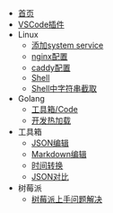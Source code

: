 * [首页](/)
* [VSCode插件](/golang/vscode-plugin.md)
* Linux
  - [添加system service](/linux/systemctl.md)
  - [nginx配置](/linux/nginx.md)
  - [caddy配置](/linux/caddy.md)
  - [Shell](/linux/shell.md)
  - [Shell中字符串截取](/linux/string-sub.md)
* Golang
  - [工具箱/Code](/golang/toolbox.md)
  - [开发热加载](/golang/hot-reload.md)
* 工具箱
  - <a href="/page/json.html" target="_blank">JSON编辑</a>
  - <a href="/page/bytemd.html" target="_blank">Markdown编辑</a>
  - <a href="/page/time.html" target="_blank">时间转换</a>
  - <a href="/page/jsondiff/" target="_blank">JSON对比</a>
* 树莓派
  - [树莓派上手问题解决](/raspberry/problem.md)
